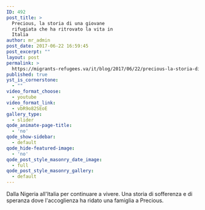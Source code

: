 ```yaml
---
ID: 492
post_title: >
  Precious, la storia di una giovane
  rifugiata che ha ritrovato la vita in
  Italia
author: mr_admin
post_date: 2017-06-22 16:59:45
post_excerpt: ""
layout: post
permalink: >
  https://migrants-refugees.va/it/blog/2017/06/22/precious-la-storia-di-una-giovane-rifugiata-che-ha-ritrovato-la-vita-italia/
published: true
yst_is_cornerstone:
  - ""
video_format_choose:
  - youtube
video_format_link:
  - vbR9o82SEoE
gallery_type:
  - slider
qode_animate-page-title:
  - 'no'
qode_show-sidebar:
  - default
qode_hide-featured-image:
  - 'no'
qode_post_style_masonry_date_image:
  - full
qode_post_style_masonry_gallery:
  - default
---
```

<div id="watch-description-text" class="">
<p id="eow-description" class="">Dalla Nigeria all'Italia per continuare a vivere. Una storia di sofferenza e di speranza dove l'accoglienza ha ridato una famiglia a Precious.</p>

</div>